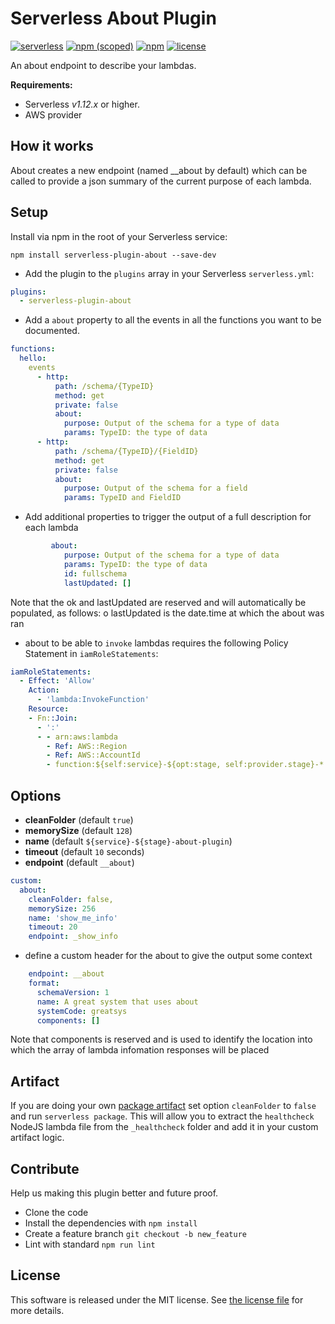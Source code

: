 # Serverless About Plugin

[![serverless](http://public.serverless.com/badges/v3.svg)](http://www.serverless.com)
[![npm (scoped)](https://img.shields.io/npm/v/serverless-plugin-about.svg)](https://www.npmjs.com/package/serverless-plugin-about)
[![npm](https://img.shields.io/npm/dw/serverless-plugin-about.svg)](https://www.npmjs.com/package/serverless-plugin-about)
[![license](https://img.shields.io/npm/l/serverless-plugin-about.svg)](https://raw.githubusercontent.com/Financial-Times/serverless-plugin-about/master/LICENSE)

An about endpoint to describe your lambdas.

**Requirements:**

* Serverless _v1.12.x_ or higher.
* AWS provider

## How it works

About creates a new endpoint (named \_\_about by default) which can be called to provide a json summary of the current purpose of each lambda.

## Setup

Install via npm in the root of your Serverless service:

```
npm install serverless-plugin-about --save-dev
```

* Add the plugin to the `plugins` array in your Serverless `serverless.yml`:

```yml
plugins:
  - serverless-plugin-about
```

* Add a `about` property to all the events in all the functions you want to be documented.

```yml
functions:
  hello:
    events
      - http:
          path: /schema/{TypeID}
          method: get
          private: false
          about:
            purpose: Output of the schema for a type of data
            params: TypeID: the type of data
      - http:
          path: /schema/{TypeID}/{FieldID}
          method: get
          private: false
          about:
            purpose: Output of the schema for a field
            params: TypeID and FieldID
```

* Add additional properties to trigger the output of a full description for each lambda

```yml
         about:
            purpose: Output of the schema for a type of data
            params: TypeID: the type of data
            id: fullschema
            lastUpdated: []
```

Note that the ok and lastUpdated are reserved and will automatically be populated, as follows:
o lastUpdated is the date.time at which the about was ran

* about to be able to `invoke` lambdas requires the following Policy Statement in `iamRoleStatements`:

```yaml
iamRoleStatements:
  - Effect: 'Allow'
    Action:
      - 'lambda:InvokeFunction'
    Resource:
    - Fn::Join:
      - ':'
      - - arn:aws:lambda
        - Ref: AWS::Region
        - Ref: AWS::AccountId
        - function:${self:service}-${opt:stage, self:provider.stage}-*
```

## Options

* **cleanFolder** (default `true`)
* **memorySize** (default `128`)
* **name** (default `${service}-${stage}-about-plugin`)
* **timeout** (default `10` seconds)
* **endpoint** (default `__about`)

```yml
custom:
  about:
    cleanFolder: false,
    memorySize: 256
    name: 'show_me_info'
    timeout: 20
    endpoint: _show_info
```

* define a custom header for the about to give the output some context

```yml
    endpoint: __about
    format:
      schemaVersion: 1
      name: A great system that uses about
      systemCode: greatsys
      components: []
```

Note that components is reserved and is used to identify the location into which the array of lambda infomation responses will be placed

## Artifact

If you are doing your own [package artifact](https://serverless.com/framework/docs/providers/aws/guide/packaging#artifact) set option `cleanFolder` to `false` and run `serverless package`. This will allow you to extract the `healthcheck` NodeJS lambda file from the `_healthcheck` folder and add it in your custom artifact logic.

## Contribute

Help us making this plugin better and future proof.

* Clone the code
* Install the dependencies with `npm install`
* Create a feature branch `git checkout -b new_feature`
* Lint with standard `npm run lint`

## License

This software is released under the MIT license. See [the license file](LICENSE) for more details.
